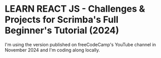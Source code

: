 # LEARN REACT JS - Challenges & Projects for Scrimba's Full Beginner's Tutorial (2024)

I'm using the version published on freeCodeCamp's YouTube channel in November 2024 and I'm coding along locally. 


